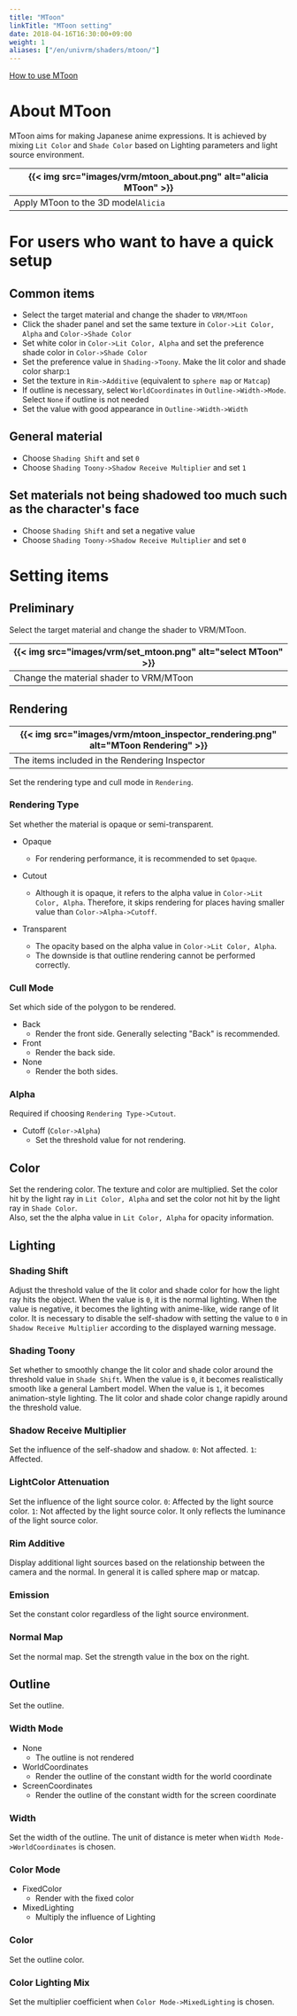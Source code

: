 ```yaml
---
title: "MToon"
linkTitle: "MToon setting"
date: 2018-04-16T16:30:00+09:00
weight: 1
aliases: ["/en/univrm/shaders/mtoon/"]
---
```


[How to use MToon](https://www.slideshare.net/VirtualCast/vrm-mtoon)

# About MToon
MToon aims for making Japanese anime expressions. It is achieved by mixing `Lit Color` and `Shade Color` based on Lighting parameters and light source environment. 

|{{< img src="images/vrm/mtoon_about.png" alt="alicia MToon" >}}|
|-----|
|Apply MToon to the 3D model``Alicia``|

# For users who want to have a quick setup
## Common items
- Select the target material and change the shader to `VRM/MToon`
- Click the shader panel and set the same texture in `Color->Lit Color, Alpha` and `Color->Shade Color`
- Set white color in `Color->Lit Color, Alpha` and set the preference shade color in `Color->Shade Color`
- Set the preference value in `Shading->Toony`. Make the lit color and shade color sharp:`1`
- Set the texture in `Rim->Additive` (equivalent to `sphere map` or `Matcap`)
- If outline is necessary, select `WorldCoordinates` in `Outline->Width->Mode`. Select `None` if outline is not needed
- Set the value with good appearance in `Outline->Width->Width`

## General material
- Choose `Shading Shift` and set `0`
- Choose `Shading Toony->Shadow Receive Multiplier` and set `1`

## Set materials not being shadowed too much such as the character's face
- Choose `Shading Shift` and set a negative value
- Choose `Shading Toony->Shadow Receive Multiplier` and set `0`

# Setting items
## Preliminary
Select the target material and change the shader to VRM/MToon.

|{{< img src="images/vrm/set_mtoon.png" alt="select MToon" >}}|
|-----|
|Change the material shader to VRM/MToon|

## Rendering
|{{< img src="images/vrm/mtoon_inspector_rendering.png" alt="MToon Rendering" >}}|
|-----|
|The items included in the Rendering Inspector|

Set the rendering type and cull mode in `Rendering`.

### Rendering Type
Set whether the material is opaque or semi-transparent.

- Opaque
    - For rendering performance, it is recommended to set `Opaque`.
- Cutout
    - Although it is opaque, it refers to the alpha value in `Color->Lit Color, Alpha`. Therefore, it skips rendering for places having smaller value than `Color->Alpha->Cutoff`.

- Transparent
    - The opacity based on the alpha value in `Color->Lit Color, Alpha`. 
    - The downside is that outline rendering cannot be performed correctly.

### Cull Mode
Set which side of the polygon to be rendered.

- Back
    - Render the front side. Generally selecting "Back" is recommended.
- Front
    - Render the back side.
- None
    - Render the both sides.

### Alpha
Required if choosing `Rendering Type->Cutout`.

- Cutoff (`Color->Alpha`)
    - Set the threshold value for not rendering.

## Color
Set the rendering color.
The texture and color are multiplied.
Set the color hit by the light ray in `Lit Color, Alpha` and set the color not hit by the light ray in `Shade Color`.  
Also, set the the alpha value in `Lit Color, Alpha` for opacity information.

## Lighting
### Shading Shift
Adjust the threshold value of the lit color and shade color for how the light ray hits the object.
When the value is `0`, it is the normal lighting.
When the value is negative, it becomes the lighting with anime-like, wide range of lit color. 
It is necessary to disable the self-shadow with setting the value to `0` in `Shadow Receive Multiplier` according to the displayed warning message.

### Shading Toony
Set whether to smoothly change the lit color and shade color around the threshold value in `Shade Shift`.
When the value is `0`, it becomes realistically smooth like a general Lambert model.
When the value is `1`, it becomes animation-style lighting. The lit color and shade color change rapidly around the threshold value.

### Shadow Receive Multiplier
Set the influence of the self-shadow and shadow.
``0``: Not affected.
``1``: Affected.

### LightColor Attenuation
Set the influence of the light source color.
``0``: Affected by the light source color.
``1``: Not affected by the light source color. It only reflects the luminance of the light source color.

### Rim Additive
Display additional light sources based on the relationship between the camera and the normal.
In general it is called sphere map or matcap.

### Emission
Set the constant color regardless of the light source environment.

### Normal Map
Set the normal map.
Set the strength value in the box on the right.

## Outline
Set the outline.

### Width Mode
- None
    - The outline is not rendered
- WorldCoordinates
    - Render the outline of the constant width for the world coordinate
- ScreenCoordinates
    - Render the outline of the constant width for the screen coordinate

### Width
Set the width of the outline.
The unit of distance is meter when `Width Mode->WorldCoordinates` is chosen.

### Color Mode
- FixedColor
    - Render with the fixed color
- MixedLighting
    - Multiply the influence of Lighting

### Color
Set the outline color.

### Color Lighting Mix
Set the multiplier coefficient when `Color Mode->MixedLighting` is chosen.




